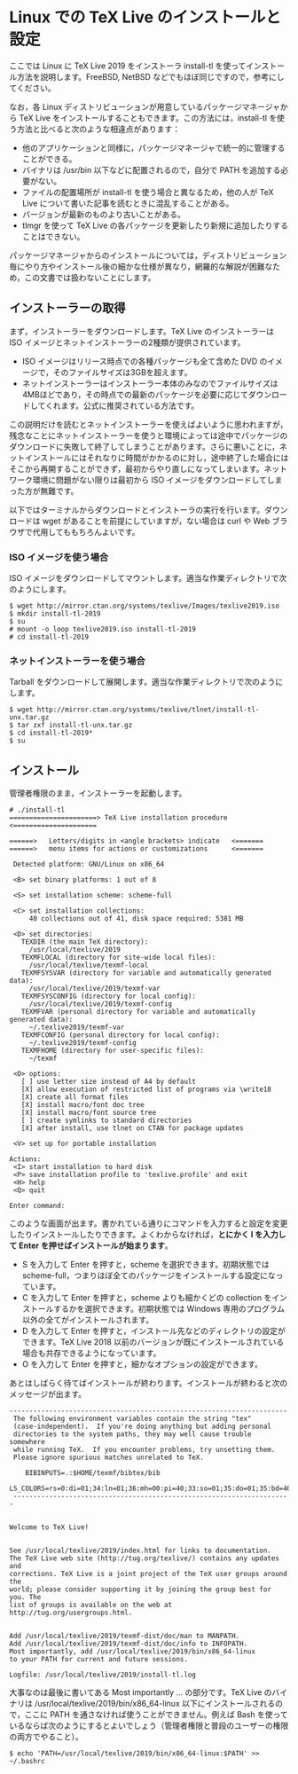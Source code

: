 # Linux での TeX Live のインストールと設定

ここでは Linux に TeX Live 2019 をインストーラ install-tl を使ってインストール方法を説明します。FreeBSD, NetBSD などでもほぼ同じですので，参考にしてください。

なお，各 Linux ディストリビューションが用意しているパッケージマネージャから TeX Live をインストールすることもできます。この方法には，install-tl を使う方法と比べると次のような相違点があります：

- 他のアプリケーションと同様に，パッケージマネージャで統一的に管理することができる。
- バイナリは /usr/bin 以下などに配置されるので，自分で PATH を追加する必要がない。
- ファイルの配置場所が install-tl を使う場合と異なるため，他の人が TeX Live について書いた記事を読むときに混乱することがある。
- バージョンが最新のものより古いことがある。
- tlmgr を使って TeX Live の各パッケージを更新したり新規に追加したりすることはできない。

パッケージマネージャからのインストールについては，ディストリビューション毎にやり方やインストール後の細かな仕様が異なり，網羅的な解説が困難なため，この文書では扱わないことにします。

## インストーラーの取得

まず，インストーラーをダウンロードします。TeX Live のインストーラーは ISO イメージとネットインストーラーの2種類が提供されています。

- ISO イメージはリリース時点での各種パッケージも全て含めた DVD のイメージで，そのファイルサイズは3GBを超えます。
- ネットインストーラーはインストーラー本体のみなのでファイルサイズは4MBほどであり，その時点での最新のパッケージを必要に応じてダウンロードしてくれます。公式に推奨されている方法です。

この説明だけを読むとネットインストーラーを使えばよいように思われますが，残念なことにネットインストーラーを使うと環境によっては途中でパッケージのダウンロードに失敗して終了してしまうことがあります。さらに悪いことに，ネットインストールにはそれなりに時間がかかるのに対し，途中終了した場合にはそこから再開することができず，最初からやり直しになってしまいます。ネットワーク環境に問題がない限りは最初から ISO イメージをダウンロードしてしまった方が無難です。

以下ではターミナルからダウンロードとインストーラの実行を行います。ダウンロードは wget があることを前提にしていますが，ない場合は curl や Web ブラウザで代用してももちろんよいです。

### ISO イメージを使う場合

ISO イメージをダウンロードしてマウントします。適当な作業ディレクトリで次のようにします。

```
$ wget http://mirror.ctan.org/systems/texlive/Images/texlive2019.iso
$ mkdir install-tl-2019
$ su
# mount -o loop texlive2019.iso install-tl-2019
# cd install-tl-2019
```

### ネットインストーラーを使う場合

Tarball をダウンロードして展開します。適当な作業ディレクトリで次のようにします。

```
$ wget http://mirror.ctan.org/systems/texlive/tlnet/install-tl-unx.tar.gz
$ tar zxf install-tl-unx.tar.gz
$ cd install-tl-2019*
$ su
```

## インストール

管理者権限のまま，インストーラーを起動します。

```
# ./install-tl
======================> TeX Live installation procedure <=====================

======>   Letters/digits in <angle brackets> indicate   <=======
======>   menu items for actions or customizations      <=======

 Detected platform: GNU/Linux on x86_64

 <B> set binary platforms: 1 out of 8

 <S> set installation scheme: scheme-full

 <C> set installation collections:
     40 collections out of 41, disk space required: 5381 MB

 <D> set directories:
   TEXDIR (the main TeX directory):
     /usr/local/texlive/2019
   TEXMFLOCAL (directory for site-wide local files):
     /usr/local/texlive/texmf-local
   TEXMFSYSVAR (directory for variable and automatically generated data):
     /usr/local/texlive/2019/texmf-var
   TEXMFSYSCONFIG (directory for local config):
     /usr/local/texlive/2019/texmf-config
   TEXMFVAR (personal directory for variable and automatically generated data):
     ~/.texlive2019/texmf-var
   TEXMFCONFIG (personal directory for local config):
     ~/.texlive2019/texmf-config
   TEXMFHOME (directory for user-specific files):
     ~/texmf

 <O> options:
   [ ] use letter size instead of A4 by default
   [X] allow execution of restricted list of programs via \write18
   [X] create all format files
   [X] install macro/font doc tree
   [X] install macro/font source tree
   [ ] create symlinks to standard directories
   [X] after install, use tlnet on CTAN for package updates

 <V> set up for portable installation

Actions:
 <I> start installation to hard disk
 <P> save installation profile to 'texlive.profile' and exit
 <H> help
 <Q> quit

Enter command:

```

このような画面が出ます。書かれている通りにコマンドを入力すると設定を変更したりインストールしたりできます。よくわからなければ，**とにかく I を入力して Enter を押せばインストールが始まります**。

- S を入力して Enter を押すと，scheme を選択できます。初期状態では scheme-full，つまりほぼ全てのパッケージをインストールする設定になっています。
- C を入力して Enter を押すと，scheme よりも細かくどの collection をインストールするかを選択できます。初期状態では Windows 専用のプログラム以外の全てがインストールされます。
- D を入力して Enter を押すと，インストール先などのディレクトリの設定ができます。TeX Live 2018 以前のバージョンが既にインストールされている場合も共存できるようになっています。
- O を入力して Enter を押すと，細かなオプションの設定ができます。

あとはしばらく待てばインストールが終わります。インストールが終わると次のメッセージが出ます。

```
----------------------------------------------------------------------
 The following environment variables contain the string "tex"
 (case-independent).  If you're doing anything but adding personal
 directories to the system paths, they may well cause trouble somewhere
 while running TeX.  If you encounter problems, try unsetting them.
 Please ignore spurious matches unrelated to TeX.

    BIBINPUTS=.:$HOME/texmf/bibtex/bib
    LS_COLORS=rs=0:di=01;34:ln=01;36:mh=00:pi=40;33:so=01;35:do=01;35:bd=40;33;01:cd=40;33;01:or=01;05;37;41:mi=01;05;37;41:su=37;41:sg=30;43:ca=30;41:tw=30;42:ow=34;42:st=37;44:ex=01;32:*.tar=01;31:*.tgz=01;31:*.arc=01;31:*.arj=01;31:*.taz=01;31:*.lha=01;31:*.lz4=01;31:*.lzh=01;31:*.lzma=01;31:*.tlz=01;31:*.txz=01;31:*.tzo=01;31:*.t7z=01;31:*.zip=01;31:*.z=01;31:*.dz=01;31:*.gz=01;31:*.lrz=01;31:*.lz=01;31:*.lzo=01;31:*.xz=01;31:*.zst=01;31:*.tzst=01;31:*.bz2=01;31:*.bz=01;31:*.tbz=01;31:*.tbz2=01;31:*.tz=01;31:*.deb=01;31:*.rpm=01;31:*.jar=01;31:*.war=01;31:*.ear=01;31:*.sar=01;31:*.rar=01;31:*.alz=01;31:*.ace=01;31:*.zoo=01;31:*.cpio=01;31:*.7z=01;31:*.rz=01;31:*.cab=01;31:*.wim=01;31:*.swm=01;31:*.dwm=01;31:*.esd=01;31:*.jpg=01;35:*.jpeg=01;35:*.mjpg=01;35:*.mjpeg=01;35:*.gif=01;35:*.bmp=01;35:*.pbm=01;35:*.pgm=01;35:*.ppm=01;35:*.tga=01;35:*.xbm=01;35:*.xpm=01;35:*.tif=01;35:*.tiff=01;35:*.png=01;35:*.svg=01;35:*.svgz=01;35:*.mng=01;35:*.pcx=01;35:*.mov=01;35:*.mpg=01;35:*.mpeg=01;35:*.m2v=01;35:*.mkv=01;35:*.webm=01;35:*.ogm=01;35:*.mp4=01;35:*.m4v=01;35:*.mp4v=01;35:*.vob=01;35:*.qt=01;35:*.nuv=01;35:*.wmv=01;35:*.asf=01;35:*.rm=01;35:*.rmvb=01;35:*.flc=01;35:*.avi=01;35:*.fli=01;35:*.flv=01;35:*.gl=01;35:*.dl=01;35:*.xcf=01;35:*.xwd=01;35:*.yuv=01;35:*.cgm=01;35:*.emf=01;35:*.ogv=01;35:*.ogx=01;35:*.cfg=00;32:*.conf=00;32:*.diff=00;32:*.doc=00;32:*.ini=00;32:*.log=00;32:*.patch=00;32:*.pdf=00;32:*.ps=00;32:*.tex=00;32:*.txt=00;32:*.aac=00;36:*.au=00;36:*.flac=00;36:*.m4a=00;36:*.mid=00;36:*.midi=00;36:*.mka=00;36:*.mp3=00;36:*.mpc=00;36:*.ogg=00;36:*.ra=00;36:*.wav=00;36:*.oga=00;36:*.opus=00;36:*.spx=00;36:*.xspf=00;36:
 ----------------------------------------------------------------------


Welcome to TeX Live!


See /usr/local/texlive/2019/index.html for links to documentation.
The TeX Live web site (http://tug.org/texlive/) contains any updates and
corrections. TeX Live is a joint project of the TeX user groups around the
world; please consider supporting it by joining the group best for you. The
list of groups is available on the web at http://tug.org/usergroups.html.


Add /usr/local/texlive/2019/texmf-dist/doc/man to MANPATH.
Add /usr/local/texlive/2019/texmf-dist/doc/info to INFOPATH.
Most importantly, add /usr/local/texlive/2019/bin/x86_64-linux
to your PATH for current and future sessions.

Logfile: /usr/local/texlive/2019/install-tl.log

```

大事なのは最後に書いてある Most importantly ... の部分です。TeX Live のバイナリは /usr/local/texlive/2019/bin/x86_64-linux 以下にインストールされるので，ここに PATH を通さなければ使うことができません。例えば Bash を使っているならば次のようにするとよいでしょう（管理者権限と普段のユーザーの権限の両方でやること）。

```
$ echo 'PATH=/usr/local/texlive/2019/bin/x86_64-linux:$PATH' >> ~/.bashrc

```
